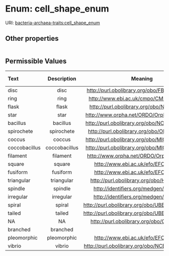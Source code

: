 
# Enum: cell_shape_enum




URI: [bacteria-archaea-traits:cell_shape_enum](https://w3id.org/bacteria-archaea-traitscell_shape_enum)


## Other properties

|  |  |  |
| --- | --- | --- |

## Permissible Values

| Text | Description | Meaning | Other Information |
| :--- | :---: | :---: | ---: |
| disc  | disc  | http://purl.obolibrary.org/obo/FBbt_00001768 |  |
| ring | ring | http://www.ebi.ac.uk/cmpo/CMPO_0000302 |  |
| flask | flask | http://purl.obolibrary.org/obo/NCIT_C96144 |  |
| star | star | http://www.orpha.net/ORDO/Orphanet_140952 |  |
| bacillus | bacillus | http://purl.obolibrary.org/obo/NCBITaxon_1471 |  |
| spirochete | spirochete | http://purl.obolibrary.org/obo/OMP_0000125 |  |
| coccus | coccus | http://purl.obolibrary.org/obo/MICRO_0000402 |  |
| coccobacillus | coccobacillus | http://purl.obolibrary.org/obo/MICRO_0000366 |  |
| filament | filament | http://www.orpha.net/ORDO/Orphanet_98904 |  |
| square | square | http://www.ebi.ac.uk/efo/EFO_0007843 |  |
| fusiform | fusiform | http://www.ebi.ac.uk/efo/EFO_0010305 |  |
| triangular | triangular | http://purl.obolibrary.org/obo/HP_0000325 |  |
| spindle | spindle | http://identifiers.org/medgen/C1968782 |  |
| irregular | irregular | http://identifiers.org/medgen/C0156404 |  |
| spiral | spiral | http://purl.obolibrary.org/obo/UBERON_0002227 |  |
| tailed | tailed | http://purl.obolibrary.org/obo/UBERON_0002533 |  |
| NA | NA | http://purl.obolibrary.org/obo/CL_0000895 |  |
| branched | branched |  |  |
| pleomorphic | pleomorphic | http://www.ebi.ac.uk/efo/EFO_1001972 |  |
| vibrio | vibrio | http://purl.obolibrary.org/obo/NCBITaxon_55601 |  |

